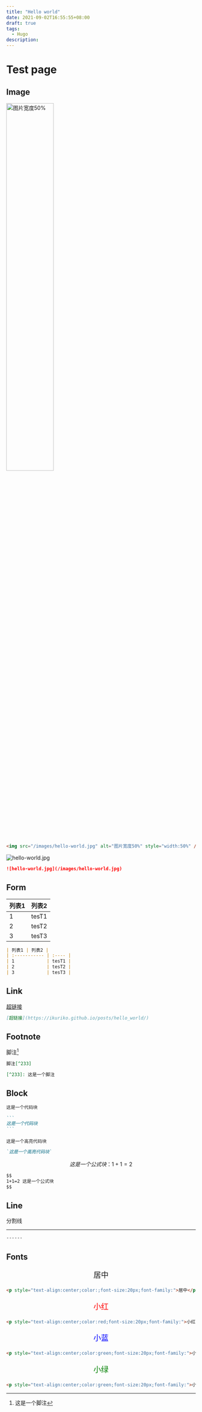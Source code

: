 ```yaml
---
title: "Hello world"
date: 2021-09-02T16:55:55+08:00
draft: true
tags:
  - Hugo
description: 
---
```




# Test page

## Image



<img src="/images/hello-world.jpg" alt="图片宽度50%" style="width:50%" />



```md
<img src="/images/hello-world.jpg" alt="图片宽度50%" style="width:50%" />
```



![hello-world.jpg](/images/hello-world.jpg)



```md
![hello-world.jpg](/images/hello-world.jpg)
```



## Form

| 列表1 | 列表2 |
| :----------- | :---- |
| 1            | tesT1 |
| 2            | tesT2 |
| 3            | tesT3 |
```md
| 列表1 | 列表2 |
| :----------- | :---- |
| 1            | tesT1 |
| 2            | tesT2 |
| 3            | tesT3 |
```



## Link

[超链接](https://ikuriko.github.io/posts/hello_world/)

```md
[超链接](https://ikuriko.github.io/posts/hello_world/)
```



## Footnote

脚注[^233]

[^233]: 这是一个脚注


```md
脚注[^233]

[^233]: 这是一个脚注
```



## Block


```md
这是一个代码块
```

````md
```
这是一个代码块
```
````



`这是一个高亮代码块`

```md
`这是一个高亮代码块`
```




$$
这是一个公式块：1+1=2
$$

```md
$$
1+1=2 这是一个公式块
$$
```







## Line


分割线

  

------



```md
------
```





## Fonts 

<p style="text-align:center;color:;font-size:20px;font-family:arial">居中</p> 

```md
<p style="text-align:center;color:;font-size:20px;font-family:">居中</p> 
```

<p style="text-align:center;color:red;font-size:20px;">小红</p> 

```md
<p style="text-align:center;color:red;font-size:20px;font-family:">小红</p> 
```

<p style="text-align:center;color:blue;font-size:20px;font-family:">小蓝</p> 

```md
<p style="text-align:center;color:green;font-size:20px;font-family:">小蓝</p> 
```

<p style="text-align:center;color:green;font-size:20px;font-family:">小绿</p> 

```md
<p style="text-align:center;color:green;font-size:20px;font-family:">小绿</p> 
```





